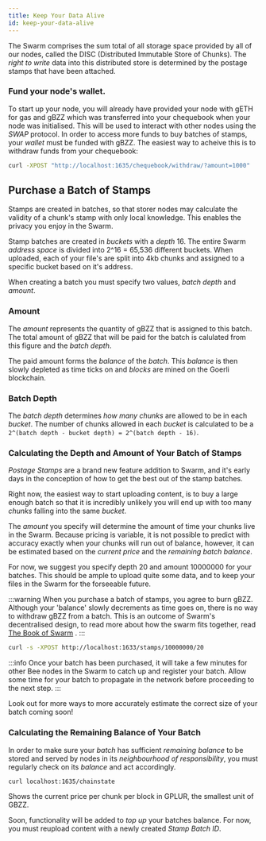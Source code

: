 ```yaml
---
title: Keep Your Data Alive
id: keep-your-data-alive
---
```


The Swarm comprises the sum total of all storage space provided by all of our nodes, called the DISC (Distributed Immutable Store of Chunks). The *right to write* data into this distributed store is determined by the postage stamps that have been attached.

### Fund your node's wallet.

To start up your node, you will already have provided your node with gETH for gas and gBZZ which was transferred into your chequebook when your node was initialised. This will be used to interact with other nodes using the *SWAP* protocol. In order to access more funds to buy batches of stamps, your *wallet* must be funded with gBZZ. The easiest way to acheive this is to withdraw funds from your chequebook:

```bash
curl -XPOST "http://localhost:1635/chequebook/withdraw/?amount=1000"
```

## Purchase a Batch of Stamps

Stamps are created in batches, so that storer nodes may calculate the validity of a chunk's stamp with only local knowledge. This enables the privacy you enjoy in the Swarm.

Stamp batches are created in *buckets* with a *depth* 16. The entire Swarm *address space* is divided into 2^16 = 65,536 different buckets. When uploaded, each of your file's are split into 4kb chunks and assigned to a specific bucket based on it's address.

When creating a batch you must specify two values, *batch depth* and *amount*.

### Amount

The *amount* represents the quantity of gBZZ that is assigned to this batch. The total amount of gBZZ that will be paid for the batch is calulated from this figure and the *batch depth*.

The paid amount forms the *balance* of the *batch*. This *balance* is then slowly depleted as time ticks on and *blocks* are mined on the Goerli blockchain.

### Batch Depth

The *batch depth* determines *how many chunks* are allowed to be in each *bucket*. The number of chunks allowed in each *bucket* is calculated to be a `2^(batch depth - bucket depth) = 2^(batch depth - 16)`.

### Calculating the Depth and Amount of Your Batch of Stamps

*Postage Stamps* are a brand new feature addition to Swarm, and it's early days in the conception of how to get the best out of the stamp batches.

Right now, the easiest way to start uploading content, is to buy a large enough batch so that it is incredibly unlikely you will end up with too many *chunks* falling into the same *bucket*.

The *amount* you specify will determine the amount of time your chunks live in the Swarm. Because pricing is variable, it is not possible to predict with accuracy exactly when your chunks will run out of balance, however, it can be estimated based on the *current price* and the *remaining batch balance*.

For now, we suggest you specify depth 20 and amount 10000000 for your batches. This should be ample to upload quite some data, and to keep your files in the Swarm for the forseeable future.

:::warning
When you purchase a batch of stamps, you agree to burn gBZZ. Although your 'balance' slowly decrements as time goes on, there is no way to withdraw gBZZ from a batch. This is an outcome of Swarm's decentralised design, to read more about how the swarm fits together, read <a href="/the-book-of-swarm-viktor-tron-v1.0-pre-release7.pdf" target="_blank" rel="noopener noreferrer">The Book of Swarm</a> .
:::

```bash
curl -s -XPOST http://localhost:1633/stamps/10000000/20
```

:::info
Once your batch has been purchased, it will take a few minutes for other Bee nodes in the Swarm to catch up and register your batch. Allow some time for your batch to propagate in the network before proceeding to the next step.
:::

Look out for more ways to more accurately estimate the correct size of your batch coming soon!

### Calculating the Remaining Balance of Your Batch

In order to make sure your *batch* has sufficient *remaining balance* to be stored and served by nodes in its *neighbourhood of responsibility*, you must regularly check on its *balance* and act accordingly. 

```bash
curl localhost:1635/chainstate
```

Shows the current price per chunk per block in GPLUR, the smallest unit of GBZZ.

Soon, functionality will be added to *top up* your batches balance. For now, you must reupload content with a newly created *Stamp Batch ID*.